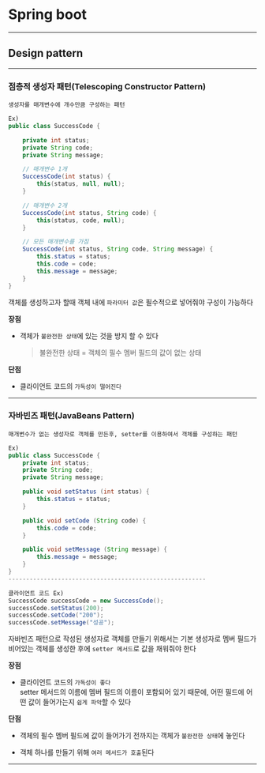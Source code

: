 # Spring boot
---
## Design pattern
---
### 점층적 생성자 패턴(Telescoping Constructor Pattern)
```
생성자를 매개변수에 개수만큼 구성하는 패턴
```
```java
Ex)
public class SuccessCode {

    private int status;
    private String code;
    private String message;

    // 매개변수 1개
    SuccessCode(int status) {
        this(status, null, null);
    }

    // 매개변수 2개
    SuccessCode(int status, String code) {
        this(status, code, null);
    }

    // 모든 매개변수를 가짐
    SuccessCode(int status, String code, String message) {
        this.status = status;
        this.code = code;
        this.message = message;
    }
}
```
객체를 생성하고자 할때 객체 내에 `파라미터 값`은 필수적으로 넣어줘야 구성이 가능하다

**장점**   
- 객체가 `불완전한 상태`에 있는 것을 방지 할 수 있다
    > 불완전한 상태 = 객체의 필수 멤버 필드의 값이 없는 상태

**단점**   
- 클라이언트 코드의 `가독성이 떨어진다`

---
### 자바빈즈 패턴(JavaBeans Pattern)
```
매개변수가 없는 생성자로 객체를 만든후, setter를 이용하여서 객체를 구성하는 패턴
```
```java
Ex)
public class SuccessCode {
    private int status;
    private String code;
    private String message;

    public void setStatus (int status) {
        this.status = status;
    }

    public void setCode (String code) {
        this.code = code;
    }

    public void setMessage (String message) {
        this.message = message;
    }
}
--------------------------------------------------------

클라이언트 코드 Ex)
SuccessCode successCode = new SuccessCode();
successCode.setStatus(200);
successCode.setCode("200");
successCode.setMessage("성공");
```
자바빈즈 패턴으로 작성된 생성자로 객체를 만들기 위해서는 기본 생성자로 멤버 필드가 비어있는 객체를 생성한 후에 `setter 메서드`로 값을 채워줘야 한다

**장점**   
- 클라이언트 코드의 `가독성이 좋다`   
setter 메서드의 이름에 멤버 필드의 이름이 포함되어 있기 때문에, 어떤 필드에 어떤 값이 들어가는지 `쉽게 파악`할 수 있다

**단점**   
- 객체의 필수 멤버 필드에 값이 들어가기 전까지는 객체가 `불완전한 상태`에 놓인다

- 객체 하나를 만들기 위해 `여러 메서드가 호출`된다

---